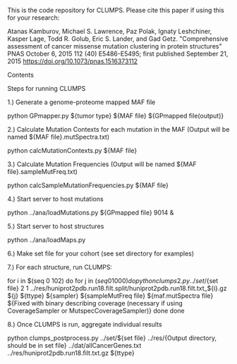 This is the code repository for CLUMPS.  Please cite this paper if using this for your research:


Atanas Kamburov, Michael S. Lawrence, Paz Polak, Ignaty Leshchiner, Kasper Lage, Todd R. Golub, Eric S. Lander, and Gad Getz. "Comprehensive assessment of cancer missense mutation clustering in protein structures" PNAS October 6, 2015 112 (40) E5486-E5495; first published September 21, 2015 https://doi.org/10.1073/pnas.1516373112 

Contents




Steps for running CLUMPS

1.) Generate a genome-proteome mapped MAF file

python GPmapper.py ${tumor type} ${MAF file} ${GPmapped file(output)}

2.) Calculate Mutation Contexts for each mutation in the MAF (Output will be named ${MAF file}.mutSpectra.txt)

python calcMutationContexts.py ${MAF file}

3.) Calculate Mutation Frequencies (Output will be named ${MAF file}.sampleMutFreq.txt)

python calcSampleMutationFrequencies.py ${MAF file}

4.) Start server to host mutations

python ../ana/loadMutations.py ${GPmapped file} 9014 &

5.) Start server to host structures

python ../ana/loadMaps.py

6.) Make set file for your cohort (see set directory for examples)


7.) For each structure, run CLUMPS:

for i in $(seq 0 102)
do 
    for j in $(seq 0 1000)
    do
	python clumps2.py ../set/${set file} 2 1 ../res/huniprot2pdb.run18.filt.split/huniprot2pdb.run18.filt.txt_${i}.gz ${j} ${ttype} ${sampler} ${sampleMutFreq file}  ${maf.mutSpectra file}  ${Fixed with binary describing coverage (necessary if using CoverageSampler or MutspecCoverageSampler)}
    done
done

8.) Once CLUMPS is run, aggregate individual results

python clumps_postprocess.py ../set/${set file} ../res/{Output directory, should be in set file} ../dat/allCancerGenes.txt ../res/huniprot2pdb.run18.filt.txt.gz ${ttype}
